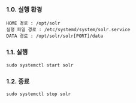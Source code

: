 ### 1.0. 실행 환경
```
HOME 경로 : /opt/solr
실행 파일 경로 : /etc/systemd/system/solr.service
DATA 경로 : /opt/solr/solr[PORT]/data
```

### 1.1. 실행
```
sudo systemctl start solr
```

### 1.2. 종료
```
sudo systemctl stop solr
